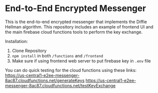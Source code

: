 # End-to-End Encrypted Messenger

This is the end-to-end encrypted messenger that implements the Diffie Hellman algorithm. This repository includes an example of frontend UI
and the main firebase cloud functions tools to perform the key exchange.

Installation:
1. Clone Repository
2. `npm install` in both `/functions` and `/frontend`
3. Make sure if using frontend web server to put firebase key in `.env` file

You can do quick testing for the cloud functions using these links:
https://us-central1-e2ee-messenger-8ac87.cloudfunctions.net/generateKeys
https://us-central1-e2ee-messenger-8ac87.cloudfunctions.net/testKeyExchange
